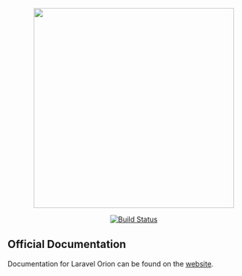 <p align="center">
    <img src="https://res.cloudinary.com/dudxt4lp6/image/upload/v1572976051/Laravel%20Orion/logo_with_text_t5jjyc.png" width="400">
</p>

<p align="center">
<a href="https://travis-ci.org/laravel-orion/docs"><img src="https://travis-ci.org/laravel-orion/docs.svg" alt="Build Status"></a>
</p>

## Official Documentation

Documentation for Laravel Orion can be found on the [website](https://laravel-orion.github.io/docs/).

